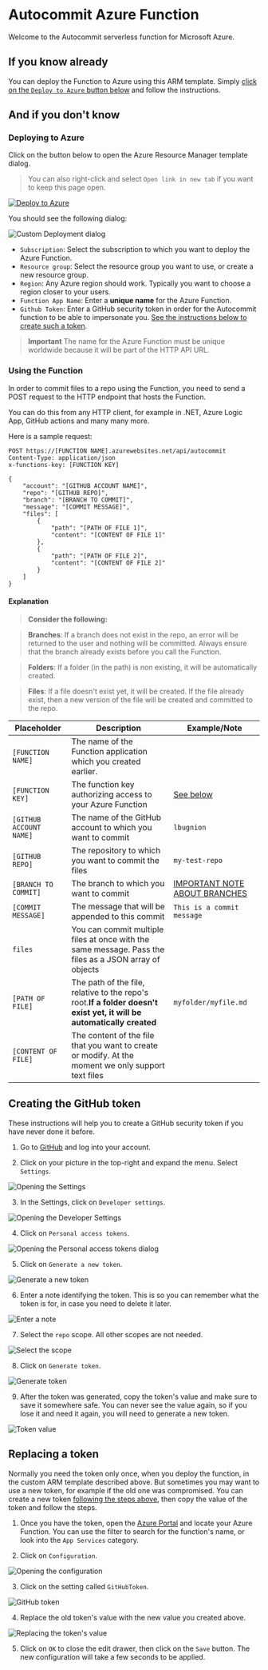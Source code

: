 # Autocommit Azure Function

Welcome to the Autocommit serverless function for Microsoft Azure.

## If you know already

You can deploy the Function to Azure using this ARM template. Simply [click on the `Deploy to Azure` button below](#deploy) and follow the instructions.

## And if you don't know

<a id="deploy"></a>

### Deploying to Azure

Click on the button below to open the Azure Resource Manager template dialog.

> You can also right-click and select `Open link in new tab` if you want to keep this page open.

[![Deploy to Azure](http://azuredeploy.net/deploybutton.png)](https://portal.azure.com/#create/Microsoft.Template/uri/https%3A%2F%2Fraw.githubusercontent.com%2Flbugnion%2Fazure-function-auto-commit%2Fmaster%2FDeploy%2Fautocommit-template.json)

You should see the following dialog:

![Custom Deployment dialog](./img/2020-10-07_14-44-08.png)

- `Subscription`: Select the subscription to which you want to deploy the Azure Function.
- `Resource group`: Select the resource group you want to use, or create a new resource group.
- `Region`: Any Azure region should work. Typically you want to choose a region closer to your users.
- `Function App Name`: Enter a **unique name** for the Azure Function.
- `Github Token`: Enter a GitHub security token in order for the Autocommit function to be able to impersonate you. [See the instructions below to create such a token](#token).

> **Important** The name for the Azure Function must be unique worldwide because it will be part of the HTTP API URL.

### Using the Function

In order to commit files to a repo using the Function, you need to send a POST request to the HTTP endpoint that hosts the Function.

You can do this from any HTTP client, for example in .NET, Azure Logic App, GitHub actions and many many more.

Here is a sample request:

```http
POST https://[FUNCTION NAME].azurewebsites.net/api/autocommit
Content-Type: application/json
x-functions-key: [FUNCTION KEY]

{
    "account": "[GITHUB ACCOUNT NAME]",
    "repo": "[GITHUB REPO]",
    "branch": "[BRANCH TO COMMIT]",
    "message": "[COMMIT MESSAGE]",
    "files": [
        {
            "path": "[PATH OF FILE 1]",
            "content": "[CONTENT OF FILE 1]"
        },
        {
            "path": "[PATH OF FILE 2]",
            "content": "[CONTENT OF FILE 2]"
        }
    ]
}

```

#### Explanation

> **Consider the following:**

> **Branches**: If a branch does not exist in the repo, an error will be returned to the user and nothing will be committed. Always ensure that the branch already exists before you call the Function.

> **Folders**: If a folder (in the path) is non existing, it will be automatically created.

> **Files**: If a file doesn't exist yet, it will be created. If the file already exist, then a new version of the file will be created and committed to the repo.

|Placeholder|Description|Example/Note|
|-----------|-----------|-------|
|`[FUNCTION NAME]`|The name of the Function application which you created earlier.||
|`[FUNCTION KEY]`|The function key authorizing access to your Azure Function|[See below](#function-key)|
|`[GITHUB ACCOUNT NAME]`|The name of the GitHub account to which you want to commit|`lbugnion`|
|`[GITHUB REPO]`|The repository to which you want to commit the files|`my-test-repo`|
|`[BRANCH TO COMMIT]`|The branch to which you want to commit|[IMPORTANT NOTE ABOUT BRANCHES](#branches)|
|`[COMMIT MESSAGE]`|The message that will be appended to this commit|`This is a commit message`|
|`files`|You can commit multiple files at once with the same message. Pass the files as a JSON array of objects||
|`[PATH OF FILE]`|The path of the file, relative to the repo's root.**If a folder doesn't exist yet, it will be automatically created**|`myfolder/myfile.md`
|`[CONTENT OF FILE]`|The content of the file that you want to create or modify. At the moment we only support text files|

<a id="token"></a>

## Creating the GitHub token

These instructions will help you to create a GitHub security token if you have never done it before.

1. Go to [GitHub](http://github.com) and log into your account.

2. Click on your picture in the top-right and expand the menu. Select `Settings`.

![Opening the Settings](./img/2020-10-07_14-11-51.png)

3. In the Settings, click on `Developer settings`.

![Opening the Developer Settings](./img/2020-10-07_14-12-22.png)

4. Click on `Personal access tokens`.

![Opening the Personal access tokens dialog](./img/2020-10-07_14-12-34.png)

5. Click on `Generate a new token`.

![Generate a new token](./img/2020-10-07_14-12-48.png)

6. Enter a note identifying the token. This is so you can remember what the token is for, in case you need to delete it later.

![Enter a note](./img/2020-10-07_14-16-07.png)

7. Select the `repo` scope. All other scopes are not needed.

![Select the scope](./img/2020-10-07_14-16-55.png)

8. Click on `Generate token`.

![Generate token](./img/2020-10-07_14-18-47.png)

9. After the token was generated, copy the token's value and make sure to save it somewhere safe. You can never see the value again, so if you lose it and need it again, you will need to generate a new token.

![Token value](./img/2020-10-07_14-19-10.png)

## Replacing a token

Normally you need the token only once, when you deploy the function, in the custom ARM template described above. But sometimes you may want to use a new token, for example if the old one was compromised. You can create a new token [following the steps above](#token), then copy the value of the token and follow the steps.

1. Once you have the token, open the [Azure Portal](http://portal.azure.com) and locate your Azure Function. You can use the filter to search for the function's name, or look into the `App Services` category.

2. Click on `Configuration`.

![Opening the configuration](./img/2020-10-07_14-24-51.png)

3. Click on the setting called `GitHubToken`.

![GitHub token](./img/2020-10-07_14-25-24.png)

4. Replace the old token's value with the new value you created above.

![Replacing the token's value](./img/2020-10-07_14-25-42.png)

5. Click on `OK` to close the edit drawer, then click on the `Save` button. The new configuration will take a few seconds to be applied.